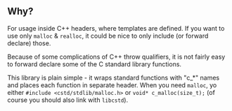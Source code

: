 ## Why?

For usage inside C++ headers, where templates are defined.
If you want to use only `malloc` & `realloc`, it could be nice to only include 
(or forward declare) those.

Because of some complications of C++ throw qualifiers, it is
not fairly easy to forward declare some of the C standard library functions.

This library is plain simple - it wraps standard functions with "c_*" names
and places each function in separate header.
When you need `malloc`, yo either `#include <cstd/stdlib/malloc.h>` or
`void* c_malloc(size_t);` (of course you should also link with `libcstd`).

